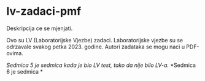 # lv-zadaci-pmf
Deskripcija ce se mjenjati.

Ovo su LV (Laboratorijske Vjezbe) zadaci. Laboratorijske vjezbe su se odrzavale svakog petka 2023. godine. Autori zadataka se mogu naci u PDF-ovima.

*Sedmica 5 je sedmica kada je bio LV test, tako da nije bilo LV-a.*
*Sedmica 6 je sedmica *
